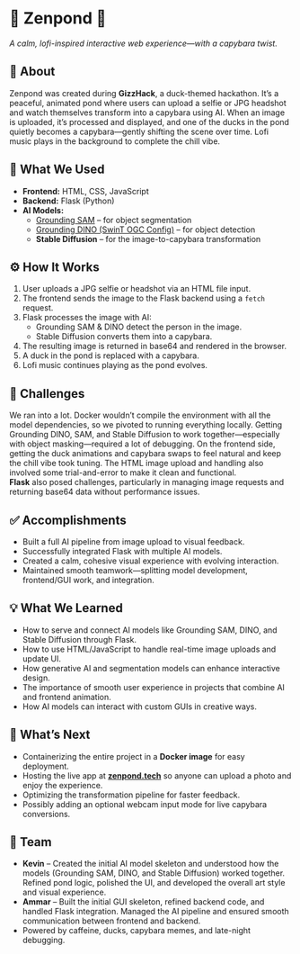 # 🦆 Zenpond 🌿  
*A calm, lofi-inspired interactive web experience—with a capybara twist.*

## 🌱 About  
Zenpond was created during **GizzHack**, a duck-themed hackathon. It’s a peaceful, animated pond where users can upload a selfie or JPG headshot and watch themselves transform into a capybara using AI. When an image is uploaded, it’s processed and displayed, and one of the ducks in the pond quietly becomes a capybara—gently shifting the scene over time. Lofi music plays in the background to complete the chill vibe.

## 🧠 What We Used  
- **Frontend:** HTML, CSS, JavaScript  
- **Backend:** Flask (Python)  
- **AI Models:**  
  - [Grounding SAM](https://github.com/IDEA-Research/GroundingSAM) – for object segmentation  
  - [Grounding DINO (SwinT OGC Config)](https://github.com/IDEA-Research/GroundingDINO/blob/main/groundingdino/config/GroundingDINO_SwinT_OGC.py) – for object detection  
  - **Stable Diffusion** – for the image-to-capybara transformation  

## ⚙️ How It Works  
1. User uploads a JPG selfie or headshot via an HTML file input.  
2. The frontend sends the image to the Flask backend using a `fetch` request.  
3. Flask processes the image with AI:
   - Grounding SAM & DINO detect the person in the image.
   - Stable Diffusion converts them into a capybara.
4. The resulting image is returned in base64 and rendered in the browser.
5. A duck in the pond is replaced with a capybara.
6. Lofi music continues playing as the pond evolves.

## 🚧 Challenges  
We ran into a lot. Docker wouldn’t compile the environment with all the model dependencies, so we pivoted to running everything locally. Getting Grounding DINO, SAM, and Stable Diffusion to work together—especially with object masking—required a lot of debugging. On the frontend side, getting the duck animations and capybara swaps to feel natural and keep the chill vibe took tuning. The HTML image upload and handling also involved some trial-and-error to make it clean and functional.  
**Flask** also posed challenges, particularly in managing image requests and returning base64 data without performance issues.

## ✅ Accomplishments  
- Built a full AI pipeline from image upload to visual feedback.  
- Successfully integrated Flask with multiple AI models.  
- Created a calm, cohesive visual experience with evolving interaction.  
- Maintained smooth teamwork—splitting model development, frontend/GUI work, and integration.

## 💡 What We Learned  
- How to serve and connect AI models like Grounding SAM, DINO, and Stable Diffusion through Flask.  
- How to use HTML/JavaScript to handle real-time image uploads and update UI.  
- How generative AI and segmentation models can enhance interactive design.  
- The importance of smooth user experience in projects that combine AI and frontend animation.  
- How AI models can interact with custom GUIs in creative ways.

## 🔮 What’s Next  
- Containerizing the entire project in a **Docker image** for easy deployment.  
- Hosting the live app at **[zenpond.tech](https://zenpond.tech)** so anyone can upload a photo and enjoy the experience.  
- Optimizing the transformation pipeline for faster feedback.  
- Possibly adding an optional webcam input mode for live capybara conversions.

## 👥 Team  
- **Kevin** – Created the initial AI model skeleton and understood how the models (Grounding SAM, DINO, and Stable Diffusion) worked together. Refined pond logic, polished the UI, and developed the overall art style and visual experience.  
- **Ammar** – Built the initial GUI skeleton, refined backend code, and handled Flask integration. Managed the AI pipeline and ensured smooth communication between frontend and backend.  
- Powered by caffeine, ducks, capybara memes, and late-night debugging.
